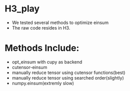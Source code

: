 # H3_play
- We tested several methods to optimize einsum
- The raw code resides in H3.
# Methods Include:
- opt_einsum with cupy as backend
- cutensor-einsum
- manually reduce tensor using cutensor functions(best)
- manually reduce tensor using searched order(slightly) 
- numpy.einsum(extremly slow)
